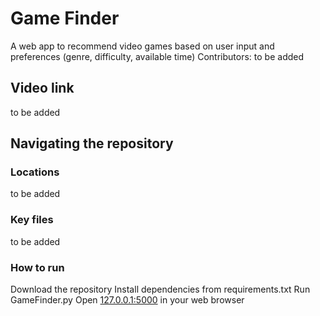 # Game Finder

A web app to recommend video games based on user input and preferences (genre, difficulty, available time)
Contributors:
to be added


## Video link
to be added


## Navigating the repository

### Locations
to be added

### Key files
to be added

### How to run
Download the repository
Install dependencies from requirements.txt
Run GameFinder.py
Open [127.0.0.1:5000](127.0.0.1:5000) in your web browser